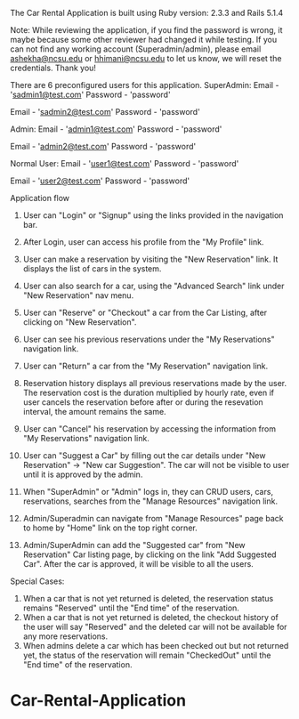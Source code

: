 The Car Rental Application is built using Ruby version: 2.3.3 and Rails 5.1.4

Note:
While reviewing the application, if you find the password is wrong, it maybe because some other reviewer had changed it while testing. If you can not find any working account (Superadmin/admin), please email ashekha@ncsu.edu or hhimani@ncsu.edu to let us know, we will reset the credentials. Thank you!

There are 6 preconfigured users for this application.
SuperAdmin:
Email - 'sadmin1@test.com'
Password - 'password'

Email - 'sadmin2@test.com'
Password - 'password'

Admin:
Email - 'admin1@test.com'
Password - 'password'

Email - 'admin2@test.com'
Password - 'password'

Normal User:
Email - 'user1@test.com'
Password - 'password'

Email - 'user2@test.com'
Password - 'password'

Application flow 
1. User can "Login" or "Signup" using the links provided in the navigation bar.
2. After Login, user can access his profile from the "My Profile" link.
3. User can make a reservation by visiting the "New Reservation" link. It displays the list of cars in the system.
4. User can also search for a car, using the "Advanced Search" link under "New Reservation" nav menu.
5. User can "Reserve" or "Checkout" a car from the Car Listing, after clicking on "New Reservation".
6. User can see his previous reservations under the "My Reservations" navigation link.
7. User can "Return" a car from the "My Reservation" navigation link.
8. Reservation history displays all previous reservations made by the user. The reservation cost is the duration multiplied by hourly rate, even if user cancels the reservation before after or during the resevation interval, the amount remains the same.
9. User can "Cancel" his reservation by accessing the information from "My Reservations" navigation link.
10. User can "Suggest a Car" by filling out the car details under "New Reservation" -> "New car Suggestion". The car will not be visible to user until it is approved by the admin.

11. When "SuperAdmin" or "Admin" logs in, they can CRUD users, cars, reservations, searches from the "Manage Resources" navigation link.
12. Admin/Superadmin can navigate from "Manage Resources" page back to home by "Home" link on the top right corner. 
13. Admin/SuperAdmin can add the "Suggested car" from "New Reservation" Car listing page, by clicking on the link "Add Suggested Car".
After the car is approved, it will be visible to all the users.


Special Cases:
1. When a car that is not yet returned is deleted, the reservation status remains "Reserved" until the "End time" of the reservation.
2. When a car that is not yet returned is deleted, the checkout history of the user will say "Reserved" and the deleted car will not be available for any more reservations.
3. When admins delete a car which has been checked out but not returned yet, the status of the reservation will remain "CheckedOut" until the "End time" of the reservation.
# Car-Rental-Application
